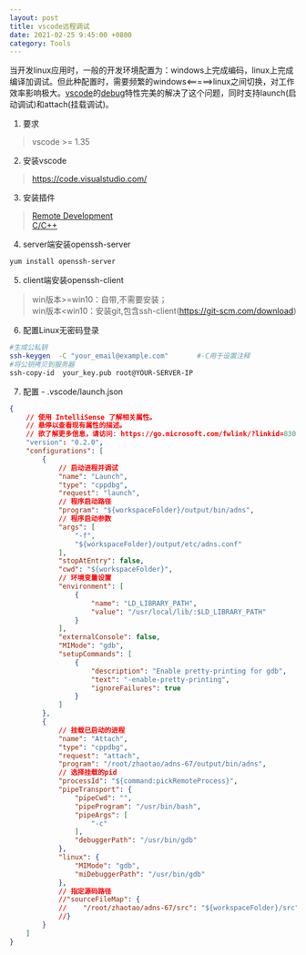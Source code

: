 ```yaml
---
layout: post
title: vscode远程调试
date: 2021-02-25 9:45:00 +0800
category: Tools
---
```

当开发linux应用时，一般的开发环境配置为：windows上完成编码，linux上完成编译加调试。但此种配置时，需要频繁的windows<=====>linux之间切换，对工作效率影响极大。[vscode](https://code.visualstudio.com/)的[debug](https://code.visualstudio.com/docs/editor/debugging)特性完美的解决了这个问题，同时支持launch(启动调试)和attach(挂载调试)。
1. 要求
> vscode >= 1.35
2. 安装vscode
> <https://code.visualstudio.com/>
3. 安装插件
> [Remote Development](https://marketplace.visualstudio.com/items?itemName=ms-vscode-remote.vscode-remote-extensionpack) <br/>
[C/C++](https://marketplace.visualstudio.com/items?itemName=ms-vscode.cpptools)
4. server端安装openssh-server
```bash
yum install openssh-server
```
5. client端安装openssh-client
> win版本>=win10：自带,不需要安装；<br/>
win版本<win10：安装git,包含ssh-client(https://git-scm.com/download)
6. 配置Linux无密码登录
```bash
#生成公私钥
ssh-keygen  -C "your_email@example.com"       #-C用于设置注释
#将公钥拷贝到服务器
ssh-copy-id  your_key.pub root@YOUR-SERVER-IP 
```
7. 配置 - .vscode/launch.json
```json
{
    // 使用 IntelliSense 了解相关属性。 
    // 悬停以查看现有属性的描述。
    // 欲了解更多信息，请访问: https://go.microsoft.com/fwlink/?linkid=830387
    "version": "0.2.0",
    "configurations": [
        {
            // 启动进程并调试
            "name": "Launch",
            "type": "cppdbg",
            "request": "launch",
            // 程序启动路径
            "program": "${workspaceFolder}/output/bin/adns",
            // 程序启动参数
            "args": [
                "-f",
                "${workspaceFolder}/output/etc/adns.conf"
            ],
            "stopAtEntry": false,
            "cwd": "${workspaceFolder}",
            // 环境变量设置
            "environment": [
                {
                    "name": "LD_LIBRARY_PATH",
                    "value": "/usr/local/lib/:$LD_LIBRARY_PATH"
                }
            ],
            "externalConsole": false,
            "MIMode": "gdb",
            "setupCommands": [
                {
                    "description": "Enable pretty-printing for gdb",
                    "text": "-enable-pretty-printing",
                    "ignoreFailures": true
                }
            ]
        },
        {
            // 挂载已启动的进程
            "name": "Attach",
            "type": "cppdbg",
            "request": "attach",
            "program": "/root/zhaotao/adns-67/output/bin/adns",
            // 选择挂载的pid
            "processId": "${command:pickRemoteProcess}",
            "pipeTransport": {
                "pipeCwd": "",
                "pipeProgram": "/usr/bin/bash",
                "pipeArgs": [
                    "-c"
                ],
                "debuggerPath": "/usr/bin/gdb"
            },
            "linux": {
                "MIMode": "gdb",
                "miDebuggerPath": "/usr/bin/gdb"
            },
            // 指定源码路径
            //"sourceFileMap": {
            //    "/root/zhaotao/adns-67/src": "${workspaceFolder}/src"
            //}
        }
    ]
}
```